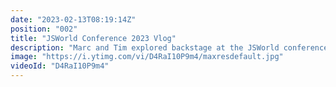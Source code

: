 ```yaml
---
date: "2023-02-13T08:19:14Z"
position: "002"
title: "JSWorld Conference 2023 Vlog"
description: "Marc and Tim explored backstage at the JSWorld conference, one of the biggest JS conferences in the world. Camera in one hand, microphone in the other, capturing the vibe, the technology used, and how the speakers feel about their talks.\n\nThis is Middleware Productions: we film interviews, shoot b-roll, create story arcs, video-edit, and sound-edit, and publish the video on the day. Film in the morning, show in the afternoon."
image: "https://i.ytimg.com/vi/D4RaI10P9m4/maxresdefault.jpg"
videoId: "D4RaI10P9m4"
---
```


